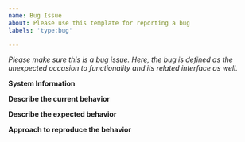 ```yaml
---
name: Bug Issue
about: Please use this template for reporting a bug
labels: 'type:bug'

---
```


<em>Please make sure this is a bug issue. Here, the bug is defined as the unexpected occasion to functionality and its related interface as well.</em>

**System Information**

**Describe the current behavior**

**Describe the expected behavior**

**Approach to reproduce the behavior**